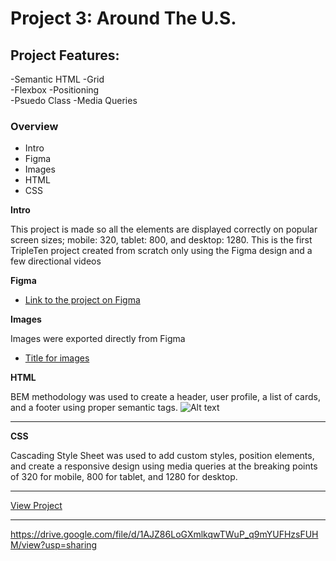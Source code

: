 # Project 3: Around The U.S.

## Project Features:

-Semantic HTML
-Grid  
-Flexbox
-Positioning  
-Psuedo Class
-Media Queries

### Overview

- Intro
- Figma
- Images
- HTML
- CSS

**Intro**

This project is made so all the elements are displayed correctly on popular screen sizes; mobile: 320, tablet: 800, and desktop: 1280. This is the first TripleTen project created from scratch only using the Figma design and a few directional videos

**Figma**

- [Link to the project on Figma](https://www.figma.com/file/ii4xxsJ0ghevUOcssTlHZv/Sprint-3%3A-Around-the-US?node-id=0%3A1)

**Images**

Images were exported directly from Figma

- [Title for images](yup.zip)

**HTML**

BEM methodology was used to create a header, user profile, a list of cards, and a footer using proper semantic tags.
![Alt text](<Screenshot 2024-03-30 at 8.41.41 PM (2)-1.png>)

---

**CSS**

Cascading Style Sheet was used to add custom styles, position elements, and create a responsive design using media queries at the breaking points of 320 for mobile, 800 for tablet, and 1280 for desktop.

---

[View Project](https://github.com/IzaeahMyhre/se_project_aroundtheus)

---

https://drive.google.com/file/d/1AJZ86LoGXmlkqwTWuP_q9mYUFHzsFUHM/view?usp=sharing
